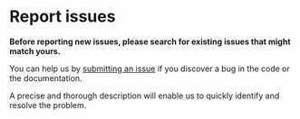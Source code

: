 ﻿# Report issues

**Before reporting new issues, please search for existing issues that might
match yours.**

You can help us by [submitting an issue](https://github.com/warden-protocol/wardenprotocol/issues/new) if you
discover a bug in the code or the documentation.

A precise and thorough description will enable us to quickly identify and resolve the problem.